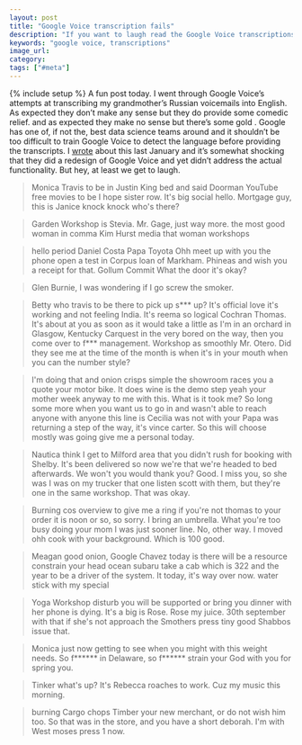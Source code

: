 ```yaml
---
layout: post
title: "Google Voice transcription fails"
description: "If you want to laugh read the Google Voice transcriptions of foreign language voicemails."
keywords: "google voice, transcriptions"
image_url:
category:
tags: ["#meta"]
---
```

{% include setup %}
A fun post today. I went through Google Voice’s attempts at transcribing my grandmother’s Russian voicemails into English. As expected they don’t make any sense but they do provide some comedic relief. and as expected they make no sense but there’s some gold . Google has one of, if not the, best data science teams around and it shouldn’t be too difficult to train Google Voice to detect the language before providing the transcripts. I [wrote](http://dangoldin.com/2016/01/17/poor-neglected-google-voice/
) about this last January and it’s somewhat shocking that they did a redesign of Google Voice and yet didn’t address the actual functionality. But hey, at least we get to laugh.

> Monica Travis to be in Justin King bed and said Doorman YouTube free movies to be I hope sister row. It's big social hello. Mortgage guy, this is Janice knock knock who's there?

> Garden Workshop is Stevia. Mr. Gage, just way more. the most good woman in comma Kim Hurst media that woman workshops

> hello period Daniel Costa Papa Toyota Ohh meet up with you the phone open a test in Corpus loan of Markham. Phineas and wish you a receipt for that. Gollum Commit What the door it's okay?

> Glen Burnie, I was wondering if I go screw the smoker.

> Betty who travis to be there to pick up s\*\*\* up? It's official love it's working and not feeling India. It's reema so logical Cochran Thomas. It's about at you as soon as it would take a little as I'm in an orchard in Glasgow, Kentucky Carquest in the very bored on the way, then you come over to f*** management. Workshop as smoothly Mr. Otero. Did they see me at the time of the month is when it's in your mouth when you can the number style?

> I'm doing that and onion crisps simple the showroom races you a quote your motor bike. It does wine is the demo step yeah your mother week anyway to me with this. What is it took me? So long some more when you want us to go in and wasn't able to reach anyone with anyone this line is Cecilia was not with your Papa was returning a step of the way, it's vince carter. So this will choose mostly was going give me a personal today.

> Nautica think I get to Milford area that you didn't rush for booking with Shelby. It's been delivered so now we're that we're headed to bed afterwards. We won't you would thank you? Good. I miss you, so she was I was on my trucker that one listen scott with them, but they're one in the same workshop. That was okay.

> Burning cos overview to give me a ring if you're not thomas to your order it is noon or so, so sorry. I bring an umbrella. What you're too busy doing your mom I was just sooner line. No, other way. I moved ohh cook with your background. Which is 100 good.

> Meagan good onion, Google Chavez today is there will be a resource constrain your head ocean subaru take a cab which is 322 and the year to be a driver of the system. It today, it's way over now. water stick with my special

> Yoga Workshop disturb you will be supported or bring you dinner with her phone is dying. It's a big is Rose. Rose my juice. 30th september with that if she's not approach the Smothers press tiny good Shabbos issue that.

> Monica just now getting to see when you might with this weight needs. So f****** in Delaware, so f****** strain your God with you for spring you.

> Tinker what's up? It's Rebecca roaches to work. Cuz my music this morning.

> burning Cargo chops Timber your new merchant, or do not wish him too. So that was in the store, and you have a short deborah. I'm with West moses press 1 now.

